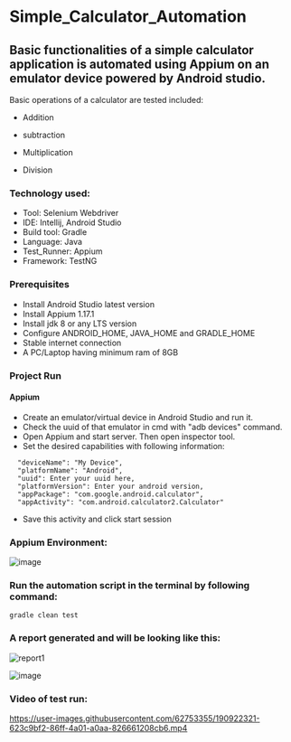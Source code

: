 # Simple_Calculator_Automation  

## Basic functionalities of a simple calculator application is automated using Appium on an emulator device powered by Android studio.

Basic operations of a calculator are tested included: 

* Addition  

* subtraction  

* Multiplication  

* Division
  
### Technology used:  

* Tool: Selenium Webdriver  
* IDE: Intellij, Android Studio 
* Build tool: Gradle  
* Language: Java  
* Test_Runner: Appium 
* Framework: TestNG 

### Prerequisites 
* Install Android Studio latest version 
* Install Appium 1.17.1 
* Install jdk 8 or any LTS version  
* Configure ANDROID_HOME, JAVA_HOME and GRADLE_HOME 
* Stable internet connection
* A PC/Laptop having minimum ram of 8GB 

### Project Run 
#### Appium 
* Create an emulator/virtual device in Android Studio and run it.
* Check the uuid of that emulator in cmd with "adb devices" command.
* Open Appium and start server. Then open inspector tool.
* Set the desired capabilities with following information:    

```
  "deviceName": "My Device",
  "platformName": "Android",
  "uuid": Enter your uuid here,
  "platformVersion": Enter your android version,
  "appPackage": "com.google.android.calculator",
  "appActivity": "com.android.calculator2.Calculator"
``` 

* Save this activity and click start session  
### Appium Environment: 
![image](https://user-images.githubusercontent.com/62753355/190922576-ca78d53a-97db-49e6-b948-ffb10919047c.png)


### Run the automation script in the terminal by following command: 
 ```
 gradle clean test 
```
 ### A report generated and will be looking like this:  
 ![report1](https://user-images.githubusercontent.com/62753355/190921988-a7d40e5c-e984-4196-b4d0-6bf2807071cd.PNG)    
 
 ![image](https://user-images.githubusercontent.com/62753355/190922367-b21d6ccd-9860-4e69-89e7-27de4fb6d581.png)

 
### Video of test run:
  

https://user-images.githubusercontent.com/62753355/190922321-623c9bf2-86ff-4a01-a0aa-826661208cb6.mp4


 
  

